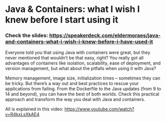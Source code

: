 # Java & Containers: what I wish I knew before I start using it

### Check the slides: https://speakerdeck.com/eldermoraes/java-and-containers-what-i-wish-i-knew-before-i-have-used-it

Everyone told you that using Java with containers were great, but they never mentioned that wouldn’t be that easy, right? You really got all advantages of containers like isolation, scalability, ease of deployment, and version management, but what about the pitfalls when using it with Java?

Memory management, image size, initialization times – sometimes they can be tricky. But there’s a way out and best practices to rescue your applications from failing. From the Dockerfile to the Java updates (from 9 to 14 and beyond), you can have the best of both worlds. Check this practical approach and transform the way you deal with Java and containers.

All is explained in this video: https://www.youtube.com/watch?v=R4kxLsXkAE4
